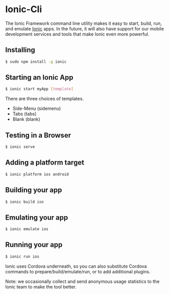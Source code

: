 Ionic-Cli
=========

The Ionic Framework command line utility makes it easy to start, build, run, and emulate [Ionic](http://ionicframework.com/) apps. In the future, it will also have support for our mobile development services and tools that make Ionic even more powerful.

## Installing

```bash
$ sudo npm install -g ionic
```

## Starting an Ionic App

```bash
$ ionic start myApp [template]
```
There are three choices of templates.

* Side-Menu (sidemenu)
* Tabs (tabs)
* Blank (blank)
 
## Testing in a Browser

```bash
$ ionic serve
```


## Adding a platform target

```bash
$ ionic platform ios android
```

## Building your app

```bash
$ ionic build ios
```

## Emulating your app

```bash
$ ionic emulate ios
```

## Running your app

```bash
$ ionic run ios
```

Ionic uses Cordova underneath, so you can also substitute Cordova commands to prepare/build/emulate/run, or to add additional plugins.

Note: we occasionally collect and send anonymous usage statistics to the Ionic team to make the tool better.
